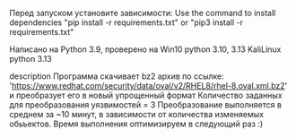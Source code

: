 Перед запуском установите зависимости:
 Use the command to install dependencies "pip install -r requirements.txt" or 
"pip3 install -r requirements.txt"

Написано на Python 3.9,
проверено на Win10 python 3.10, 3.13
             KaliLinux python 3.13


description
Программа скачивает bz2 архив по ссылке: 'https://www.redhat.com/security/data/oval/v2/RHEL8/rhel-8.oval.xml.bz2' и преобразует его в новый упрощенный формат
Количество заданных для преобразования уязвимостей = 3
Преобразование выполняется в среднем за ~10 минут, в зависимости от количества изменяемых обьъектов. Время выполнения оптимизируем в следующий раз :)
